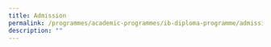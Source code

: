```yaml
---
title: Admission
permalink: /programmes/academic-programmes/ib-diploma-programme/admission/
description: ""
---
```

